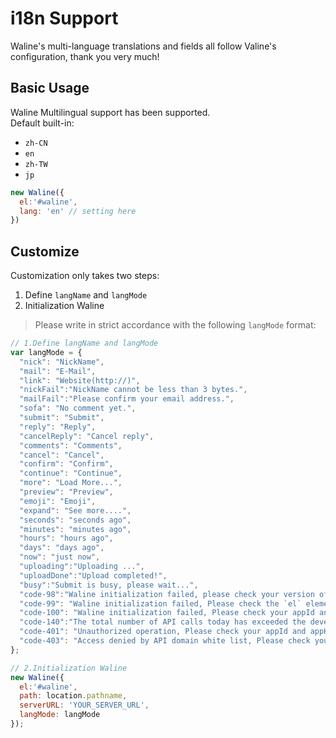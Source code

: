# i18n Support

Waline's multi-language translations and fields all follow Valine's configuration, thank you very much!

## Basic Usage

Waline Multilingual support has been supported.  
Default built-in:

- `zh-CN`
- `en`
- `zh-TW`
- `jp`

```js
new Waline({
  el:'#waline',
  lang: 'en' // setting here
})
```

## Customize

Customization only takes two steps:

1. Define `langName` and `langMode`
2. Initialization Waline

> Please write in strict accordance with the following `langMode` format:

```js
// 1.Define langName and langMode 
var langMode = {	
  "nick": "NickName",
  "mail": "E-Mail",
  "link": "Website(http://)",
  "nickFail":"NickName cannot be less than 3 bytes.",
  "mailFail":"Please confirm your email address.",
  "sofa": "No comment yet.",
  "submit": "Submit",
  "reply": "Reply",
  "cancelReply": "Cancel reply",
  "comments": "Comments",
  "cancel": "Cancel",
  "confirm": "Confirm",
  "continue": "Continue",
  "more": "Load More...",
  "preview": "Preview",
  "emoji": "Emoji",
  "expand": "See more....",
  "seconds": "seconds ago",
  "minutes": "minutes ago",
  "hours": "hours ago",
  "days": "days ago",
  "now": "just now",
  "uploading":"Uploading ...",
  "uploadDone":"Upload completed!",
  "busy":"Submit is busy, please wait...",
  "code-98":"Waline initialization failed, please check your version of av-min.js.",
  "code-99": "Waline initialization failed, Please check the `el` element in the init method.",
  "code-100": "Waline initialization failed, Please check your appId and appKey.",
  "code-140":"The total number of API calls today has exceeded the development version limit.",
  "code-401": "Unauthorized operation, Please check your appId and appKey.",
  "code-403": "Access denied by API domain white list, Please check your security domain."
};

// 2.Initialization Waline
new Waline({
  el:'#waline',
  path: location.pathname,
  serverURL: 'YOUR_SERVER_URL',
  langMode: langMode
});
```
